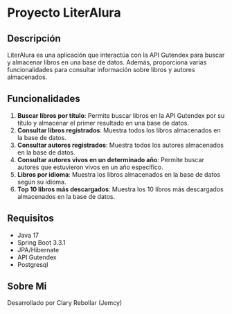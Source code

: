# Proyecto LiterAlura

## Descripción

LiterAlura es una aplicación que interactúa con la API Gutendex para buscar y almacenar libros en una base de datos. Además, proporciona varias funcionalidades para consultar información sobre libros y autores almacenados.

## Funcionalidades

1. **Buscar libros por título**: Permite buscar libros en la API Gutendex por su título y almacenar el primer resultado en una base de datos.
2. **Consultar libros registrados**: Muestra todos los libros almacenados en la base de datos.
3. **Consultar autores registrados**: Muestra todos los autores almacenados en la base de datos.
4. **Consultar autores vivos en un determinado año**: Permite buscar autores que estuvieron vivos en un año específico.
5. **Libros por idioma**: Muestra los libros almacenados en la base de datos según su idioma.
6. **Top 10 libros más descargados**: Muestra los 10 libros más descargados almacenados en la base de datos.

## Requisitos

- Java 17
- Spring Boot 3.3.1
- JPA/Hibernate
- API Gutendex
- Postgresql

## Sobre Mi
Desarrollado por Clary Rebollar (Jemcy)
